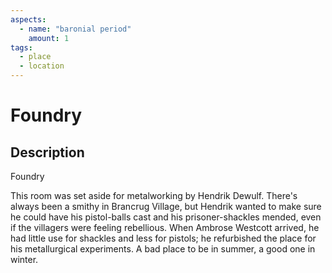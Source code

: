 ```yaml
---
aspects: 
  - name: "baronial period"
    amount: 1
tags:
  - place
  - location
---
```


# Foundry

## Description
Foundry

This room was set aside for metalworking by Hendrik Dewulf. There's always been a smithy in Brancrug Village, but Hendrik wanted to make sure he could have his pistol-balls cast and his prisoner-shackles mended, even if the villagers were feeling rebellious. When Ambrose Westcott arrived, he had little use for shackles and less for pistols; he refurbished the place for his metallurgical experiments. A bad place to be in summer, a good one in winter.